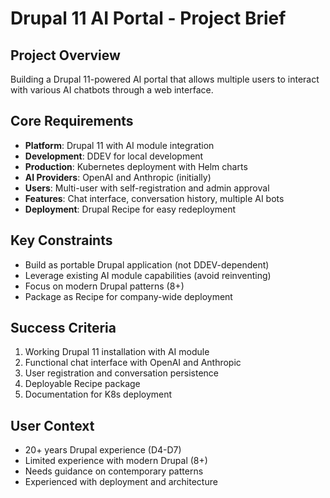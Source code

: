 # Drupal 11 AI Portal - Project Brief

## Project Overview
Building a Drupal 11-powered AI portal that allows multiple users to interact with various AI chatbots through a web interface.

## Core Requirements
- **Platform**: Drupal 11 with AI module integration
- **Development**: DDEV for local development
- **Production**: Kubernetes deployment with Helm charts
- **AI Providers**: OpenAI and Anthropic (initially)
- **Users**: Multi-user with self-registration and admin approval
- **Features**: Chat interface, conversation history, multiple AI bots
- **Deployment**: Drupal Recipe for easy redeployment

## Key Constraints
- Build as portable Drupal application (not DDEV-dependent)
- Leverage existing AI module capabilities (avoid reinventing)
- Focus on modern Drupal patterns (8+)
- Package as Recipe for company-wide deployment

## Success Criteria
1. Working Drupal 11 installation with AI module
2. Functional chat interface with OpenAI and Anthropic
3. User registration and conversation persistence
4. Deployable Recipe package
5. Documentation for K8s deployment

## User Context
- 20+ years Drupal experience (D4-D7)
- Limited experience with modern Drupal (8+)
- Needs guidance on contemporary patterns
- Experienced with deployment and architecture
